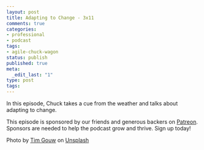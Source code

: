 ```yaml
---
layout: post
title: Adapting to Change - 3x11
comments: true
categories:
- professional
- podcast
tags:
- agile-chuck-wagon
status: publish
published: true
meta:
  _edit_last: "1"
type: post
tags:
---
```

<p>In this episode, Chuck takes a cue from the weather and talks about adapting to change.</p>
<p>This episode is sponsored by our friends and generous backers on <a href="https://www.patreon.com/agilechuckwagon">Patreon</a>. Sponsors are needed to help the podcast grow and thrive. Sign up today!</p>
<p>Photo by <a href="https://unsplash.com/photos/1K9T5YiZ2WU?utm_source=unsplash&utm_medium=referral&utm_content=creditCopyText">Tim Gouw</a> on <a href="https://unsplash.com/search/photos/adaptation?utm_source=unsplash&utm_medium=referral&utm_content=creditCopyText">Unsplash</a></p>